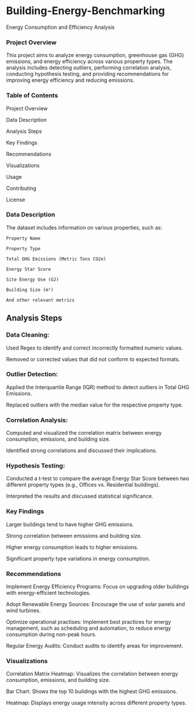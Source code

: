 # Building-Energy-Benchmarking
Energy Consumption and Efficiency Analysis
### Project Overview
This project aims to analyze energy consumption, greenhouse gas (GHG) emissions, and energy efficiency across various property types. The analysis includes detecting outliers, performing correlation analysis, conducting hypothesis testing, and providing recommendations for improving energy efficiency and reducing emissions.

### Table of Contents
Project Overview

Data Description

Analysis Steps

Key Findings

Recommendations

Visualizations

Usage

Contributing

License

### Data Description
The dataset includes information on various properties, such as:

    Property Name

    Property Type

    Total GHG Emissions (Metric Tons CO2e)

    Energy Star Score

    Site Energy Use (GJ)

    Building Size (m²)

    And other relevant metrics

## Analysis Steps
### Data Cleaning:

Used Regex to identify and correct incorrectly formatted numeric values.

Removed or corrected values that did not conform to expected formats.

### Outlier Detection:

Applied the Interquartile Range (IQR) method to detect outliers in Total GHG Emissions.

Replaced outliers with the median value for the respective property type.

### Correlation Analysis:

Computed and visualized the correlation matrix between energy consumption, emissions, and building size.

Identified strong correlations and discussed their implications.

### Hypothesis Testing:

Conducted a t-test to compare the average Energy Star Score between two different property types (e.g., Offices vs. Residential buildings).

Interpreted the results and discussed statistical significance.

### Key Findings
Larger buildings tend to have higher GHG emissions.

Strong correlation between emissions and building size.

Higher energy consumption leads to higher emissions.

Significant property type variations in energy consumption.

### Recommendations
Implement Energy Efficiency Programs: Focus on upgrading older buildings with energy-efficient technologies.

Adopt Renewable Energy Sources: Encourage the use of solar panels and wind turbines.

Optimize operational practises: Implement best practices for energy management, such as scheduling and automation, to reduce energy consumption during non-peak hours.

Regular Energy Audits: Conduct audits to identify areas for improvement.

### Visualizations
Correlation Matrix Heatmap: Visualizes the correlation between energy consumption, emissions, and building size.

Bar Chart: Shows the top 10 buildings with the highest GHG emissions.

Heatmap: Displays energy usage intensity across different property types.
